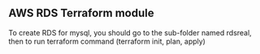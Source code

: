 ## AWS RDS Terraform module

To create RDS for mysql, you should go to the sub-folder named rdsreal, then to run terraform command (terraform init, plan, apply)  
